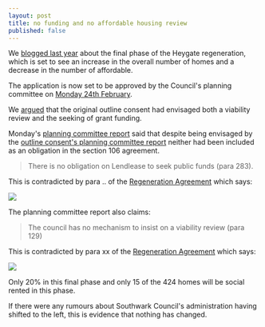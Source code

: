 ```yaml
---
layout: post
title: no funding and no affordable housing review
published: false
---
```

We [blogged last year](http://35percent.org/2019-08-05-elephant-park-final-phase-affordable-housing/) about the final phase of the Heygate regeneration, which is set to see an increase in the overall number of homes and a decrease in the number of affordable. 

The application is now set to be approved by the Council's planning committee on [Monday 24th February](http://moderngov.southwark.gov.uk/ieListDocuments.aspx?CId=119&MId=6403&Ver=4).

We [argued](http://35percent.org/2019-08-05-elephant-park-final-phase-affordable-housing/) that the original outline consent had envisaged both a viability review and the seeking of grant funding.

Monday's [planning committee report](https://planning.southwark.gov.uk/online-applications/files/2B05D1FEBF0308C39F18968F194D473F/pdf/19_AP_1166--843567.pdf) said that despite being envisaged by the [outline consent's planning committee report](http://moderngov.southwark.gov.uk/documents/s34476/Report.pdf) neither had been included as an obligation in the section 106 agreement. 

> There is no obligation on Lendlease to seek public funds (para 283).

This is contradicted by para .. of the [Regeneration Agreement](https://files.whatdotheyknow.com/request/heygate_estate_development_partn/191203%2020141201_Lend%20Lease_2014%20Deed%20of%20Variation_COMPLETE.pdf%20EIR%201351433_Redacted.pdf) which says:

![](http://35percent.org/img/fundingra.png)

The planning committee report also claims:

>The  council has  no  mechanism  to  insist  on  a  viability review (para 129)

This is contradicted by para xx of the [Regeneration Agreement](https://files.whatdotheyknow.com/request/heygate_estate_development_partn/191203%2020141201_Lend%20Lease_2014%20Deed%20of%20Variation_COMPLETE.pdf%20EIR%201351433_Redacted.pdf) which says:

![](http://35percent.org/img/vreviewra.png)

Only 20% in this final phase and only 15 of the 424 homes will be social rented in this phase.

If there were any rumours about Southwark Council's administration having shifted to the left, this is evidence that nothing has changed. 


